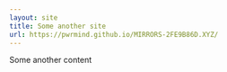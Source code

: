 ```yaml
---
layout: site
title: Some another site
url: https://pwrmind.github.io/MIRRORS-2FE9B86D.XYZ/
---
```


Some another content
